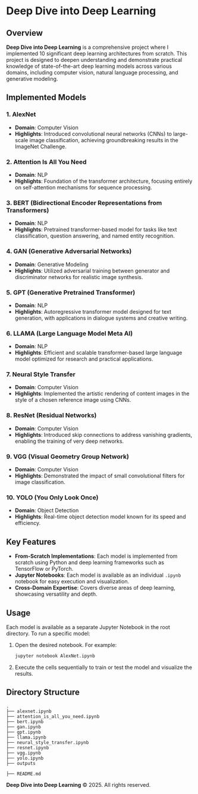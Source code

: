# Deep Dive into Deep Learning

## Overview

**Deep Dive into Deep Learning** is a comprehensive project where I implemented 10 significant deep learning architectures from scratch. This project is designed to deepen understanding and demonstrate practical knowledge of state-of-the-art deep learning models across various domains, including computer vision, natural language processing, and generative modeling.

## Implemented Models

### 1. **AlexNet**

- **Domain**: Computer Vision
- **Highlights**: Introduced convolutional neural networks (CNNs) to large-scale image classification, achieving groundbreaking results in the ImageNet Challenge.

### 2. **Attention Is All You Need**

- **Domain**: NLP
- **Highlights**: Foundation of the transformer architecture, focusing entirely on self-attention mechanisms for sequence processing.

### 3. **BERT (Bidirectional Encoder Representations from Transformers)**

- **Domain**: NLP
- **Highlights**: Pretrained transformer-based model for tasks like text classification, question answering, and named entity recognition.

### 4. **GAN (Generative Adversarial Networks)**

- **Domain**: Generative Modeling
- **Highlights**: Utilized adversarial training between generator and discriminator networks for realistic image synthesis.

### 5. **GPT (Generative Pretrained Transformer)**

- **Domain**: NLP
- **Highlights**: Autoregressive transformer model designed for text generation, with applications in dialogue systems and creative writing.

### 6. **LLAMA (Large Language Model Meta AI)**

- **Domain**: NLP
- **Highlights**: Efficient and scalable transformer-based large language model optimized for research and practical applications.

### 7. **Neural Style Transfer**

- **Domain**: Computer Vision
- **Highlights**: Implemented the artistic rendering of content images in the style of a chosen reference image using CNNs.

### 8. **ResNet (Residual Networks)**

- **Domain**: Computer Vision
- **Highlights**: Introduced skip connections to address vanishing gradients, enabling the training of very deep networks.

### 9. **VGG (Visual Geometry Group Network)**

- **Domain**: Computer Vision
- **Highlights**: Demonstrated the impact of small convolutional filters for image classification.

### 10. **YOLO (You Only Look Once)**

- **Domain**: Object Detection
- **Highlights**: Real-time object detection model known for its speed and efficiency.

## Key Features

- **From-Scratch Implementations**: Each model is implemented from scratch using Python and deep learning frameworks such as TensorFlow or PyTorch.
- **Jupyter Notebooks**: Each model is available as an individual `.ipynb` notebook for easy execution and visualization.
- **Cross-Domain Expertise**: Covers diverse areas of deep learning, showcasing versatility and depth.

## Usage

Each model is available as a separate Jupyter Notebook in the root directory. To run a specific model:

1. Open the desired notebook. For example:
   ```bash
   jupyter notebook AlexNet.ipynb
   ```
2. Execute the cells sequentially to train or test the model and visualize the results.

## Directory Structure

```
.
├── alexnet.ipynb
├── attention_is_all_you_need.ipynb
├── bert.ipynb
├── gan.ipynb
├── gpt.ipynb
├── llama.ipynb
├── neural_style_transfer.ipynb
├── resnet.ipynb
├── vgg.ipynb
├── yolo.ipynb
├── outputs

├── README.md
```

**Deep Dive into Deep Learning** © 2025. All rights reserved.
